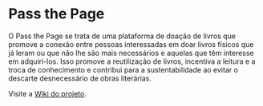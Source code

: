 # Pass the Page
O Pass the Page se trata de uma plataforma de doação de livros que promove a conexão entre pessoas interessadas em doar livros físicos que já leram ou que não lhe são mais necessários e aquelas que têm interesse em adquiri-los. Isso promove a reutilização de livros, incentiva a leitura e a troca de conhecimento e contribui para a sustentabilidade ao evitar o descarte desnecessário de obras literárias.

Visite a [Wiki do projeto](https://github.com/luisgbr1el/pass-the-page/wiki).
